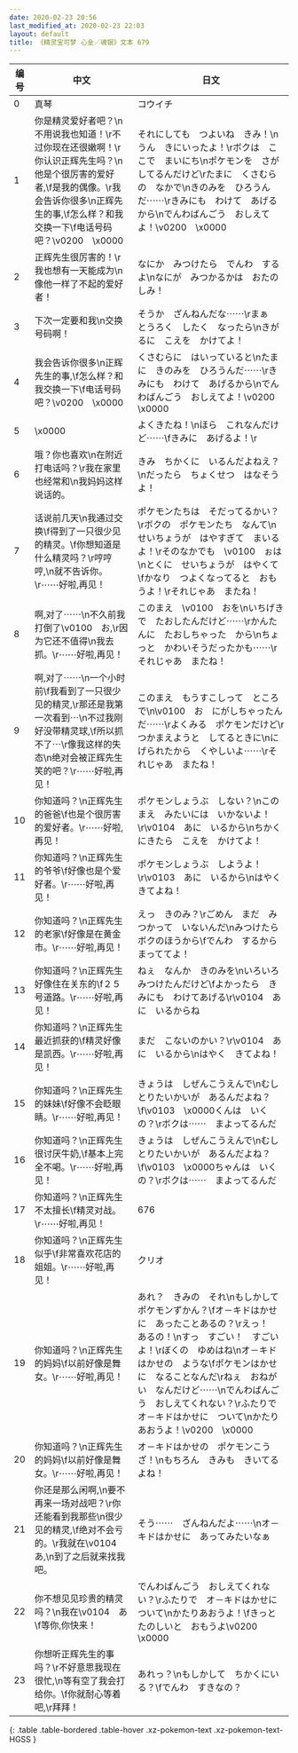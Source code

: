 ```yaml
---
date: 2020-02-23 20:56
last_modified_at: 2020-02-23 22:03
layout: default
title: 《精灵宝可梦 心金／魂银》文本 679
---
```

| 编号 | 中文 | 日文 |
| ---- | ---- | ---- |
| 0 | 真琴 | コウイチ |
| 1 | 你是精灵爱好者吧？\n不用说我也知道！\r不过你现在还很嫩啊！\r你认识正辉先生吗？\n他是个很厉害的爱好者,\f是我的偶像。\r我会告诉你很多\n正辉先生的事,\f怎么样？和我交换一下\f电话号码吧？\v0200　\x0000 | それにしても　つよいね　きみ！\nうん　きにいったよ！\rボクは　ここで　まいにち\nポケモンを　さがしてるんだけど\rたまに　くさむらの　なかで\nきのみを　ひろうんだ⋯⋯\rきみにも　わけて　あげるから\nでんわばんごう　おしえてよ！\v0200　\x0000 |
| 2 | 正辉先生很厉害的！\r我也想有一天能成为\n像他一样了不起的爱好者！ | なにか　みつけたら　でんわ　するよ\nなにが　みつかるかは　おたのしみ！ |
| 3 | 下次一定要和我\n交换号码啊！ | そうか　ざんねんだな⋯⋯\rまぁ　とうろく　したく　なったら\nきがるに　こえを　かけてよ！ |
| 4 | 我会告诉你很多\n正辉先生的事,\f怎么样？和我交换一下\f电话号码吧？\v0200　\x0000 | くさむらに　はいっていると\nたまに　きのみを　ひろうんだ⋯⋯\rきみにも　わけて　あげるから\nでんわばんごう　おしえてよ！\v0200　\x0000 |
| 5 | \x0000 | よくきたね！\nほら　これなんだけど⋯⋯\fきみに　あげるよ！\r |
| 6 | 哦？你也喜欢\n在附近打电话吗？\r我在家里也经常和\n我妈妈这样说话的。 | きみ　ちかくに　いるんだよねえ？\nだったら　ちょくせつ　はなそうよ！ |
| 7 | 话说前几天\n我通过交换\f得到了一只很少见的精灵。\f你想知道是什么精灵吗？\r哼哼哼,\n就不告诉你。\r⋯⋯好啦,再见！ | ポケモンたちは　そだってるかい？\rボクの　ポケモンたち　なんて\nせいちょうが　はやすぎて　まいるよ！\rそのなかでも　\v0100　ぉは\nとくに　せいちょうが　はやくて\fかなり　つよくなってると　おもうよ！\rそれじゃあ　またね！ |
| 8 | 啊,对了⋯⋯\n不久前我打倒了\v0100　お,\r因为它还不值得\n我去抓。\r⋯⋯好啦,再见！ | このまえ　\v0100　おを\nいちげきで　たおしたんだけど⋯⋯\rかんたんに　たおしちゃった　から\nちょっと　かわいそうだったかも⋯⋯\rそれじゃあ　またね！ |
| 9 | 啊,对了⋯⋯\n一个小时前\f我看到了一只很少见的精灵,\r那还是我第一次看到⋯\n不过我刚好没带精灵球,\f所以抓不了⋯\r像我这样的失态\n绝对会被正辉先生笑的吧？\r⋯⋯好啦,再见！ | このまえ　もうすこしって　ところで\n\v0100　お　にがしちゃったんだ⋯⋯\rよくみる　ポケモンだけど\rつかまえようと　してるときに\nにげられたから　くやしいよ⋯⋯\rそれじゃあ　またね！ |
| 10 | 你知道吗？\n正辉先生的爸爸\f也是个很厉害的爱好者。\r⋯⋯好啦,再见！ | ポケモンしょうぶ　しない？\nこのまえ　みたいには　いかないよ！\r\v0104　あに　いるから\nちかくにきたら　こえを　かけてよ！ |
| 11 | 你知道吗？\n正辉先生的爷爷\f好像也是个爱好者。\r⋯⋯好啦,再见！ | ポケモンしょうぶ　しようよ！\r\v0103　あに　いるから\nはやく　きてよね！ |
| 12 | 你知道吗？\n正辉先生的老家\f好像是在黄金市。\r⋯⋯好啦,再见！ | えっ　きのみ？\rごめん　まだ　みつかって　いないんだ\nみつけたら　ボクのほうから\fでんわ　するから　まっててよ！ |
| 13 | 你知道吗？\n正辉先生好像住在关东的\f２５号道路。\r⋯⋯好啦,再见！ | ねぇ　なんか　きのみを\nいろいろ　みつけたんだけど\fよかったら　きみにも　わけてあげる\r\v0104　あに　いるからね |
| 14 | 你知道吗？\n正辉先生最近抓获的\f精灵好像是凯西。\r⋯⋯好啦,再见！ | まだ　こないのかい？\r\v0104　あに　いるから\nはやく　きてよね！ |
| 15 | 你知道吗？\n正辉先生的妹妹\f好像不会眨眼睛。\r⋯⋯好啦,再见！ | きょうは　しぜんこうえんで\nむしとりたいかいが　あるんだよね？\f\v0103　\x0000くんは　いくの？\rボクは⋯⋯　まよってるんだ |
| 16 | 你知道吗？\n正辉先生很讨厌牛奶,\f基本上完全不喝。\r⋯⋯好啦,再见！ | きょうは　しぜんこうえんで\nむしとりたいかいが　あるんだよね？\f\v0103　\x0000ちゃんは　いくの？\rボクは⋯⋯　まよってるんだ |
| 17 | 你知道吗？\n正辉先生不太擅长\f精灵对战。\r⋯⋯好啦,再见！ | 676 |
| 18 | 你知道吗？\n正辉先生似乎\f非常喜欢花店的姐姐。\r⋯⋯好啦,再见！ | クリオ |
| 19 | 你知道吗？\n正辉先生的妈妈\f以前好像是舞女。\r⋯⋯好啦,再见！ | あれ？　きみの　それ\nもしかして　ポケモンずかん？\fオ－キドはかせに　あったことあるの？\rえっ！　あるの！\nすっ　すごい！　すごいよ！\rぼくの　ゆめはね\nオ－キドはかせの　ような\fポケモンはかせに　なることなんだ\rねぇ　おねがい　なんだけど⋯⋯\nでんわばんごう　おしえてくれない？\rふたりで　オ－キドはかせに　ついて\nかたり　あおうよ！\v0200　\x0000 |
| 20 | 你知道吗？\n正辉先生的妈妈\f以前好像是舞女。\r⋯⋯好啦,再见！ | オ－キドはかせの　ポケモンこうざ！\nもちろん　きみも　きいてるよね！ |
| 21 | 你还是那么闲啊,\n要不再来一场对战吧？\r你还能看到我那些\n很少见的精灵,\f绝对不会亏的。\r我就在\v0104　あ,\n到了之后就来找我吧。 | そう⋯⋯　ざんねんだよ⋯⋯\nオ－キドはかせに　あってみたいなぁ |
| 22 | 你不想见见珍贵的精灵吗？\n我在\v0104　あ\f等你,你快来！ | でんわばんごう　おしえてくれない？\rふたりで　オ－キドはかせに　ついて\nかたりあおうよ！\fきっと　たのしいと　おもうよ\v0200　\x0000 |
| 23 | 你想听正辉先生的事吗？\r不好意思我现在很忙,\n等有空了我会打给你。\f你就耐心等着吧,\r拜拜！ | あれっ？\nもしかして　ちかくにいる？\fでんわ　すきなの？ |
{: .table .table-bordered .table-hover .xz-pokemon-text .xz-pokemon-text-HGSS }